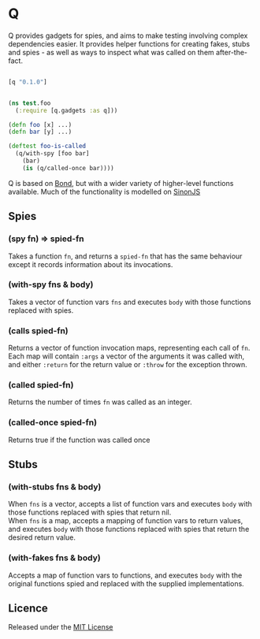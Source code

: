 # Q

Q provides gadgets for spies, and aims to make testing involving complex
dependencies easier. It provides helper functions for creating fakes, stubs and
spies - as well as ways to inspect what was called on them after-the-fact.

```clojure

[q "0.1.0"]
```

```clojure

(ns test.foo
  (:require [q.gadgets :as q]))

(defn foo [x] ...)
(defn bar [y] ...)

(deftest foo-is-called
  (q/with-spy [foo bar]
    (bar)
    (is (q/called-once bar))))
```

Q is based on [Bond](https://github.com/circleci/bond), but with a wider variety
of higher-level functions available. Much of the functionality is modelled on
[SinonJS](http://sinonjs.org/)

## Spies

### (spy fn) => spied-fn
Takes a function `fn`, and returns a `spied-fn` that has the same behaviour
except it records information about its invocations.

### (with-spy fns & body)
Takes a vector of function vars `fns` and executes `body` with those functions
replaced with spies.

### (calls spied-fn)
Returns a vector of function invocation maps, representing each call of `fn`.
Each map will contain `:args` a vector of the arguments it was called with, and
either `:return` for the return value or `:throw` for the exception thrown.

### (called spied-fn)
Returns the number of times `fn` was called as an integer.

### (called-once spied-fn)
Returns true if the function was called once

## Stubs

### (with-stubs fns & body)
When `fns` is a vector, accepts a list of function vars and executes `body` with
those functions replaced with spies that return nil.  
When `fns` is a map, accepts a mapping of function vars to return values, and
executes `body` with those functions replaced with spies that return the desired
return value.

### (with-fakes fns & body)
Accepts a map of function vars to functions, and executes `body` with the
original functions spied and replaced with the supplied implementations.


## Licence
Released under the
[MIT License](http://www.opensource.org/licenses/mit-license.php)